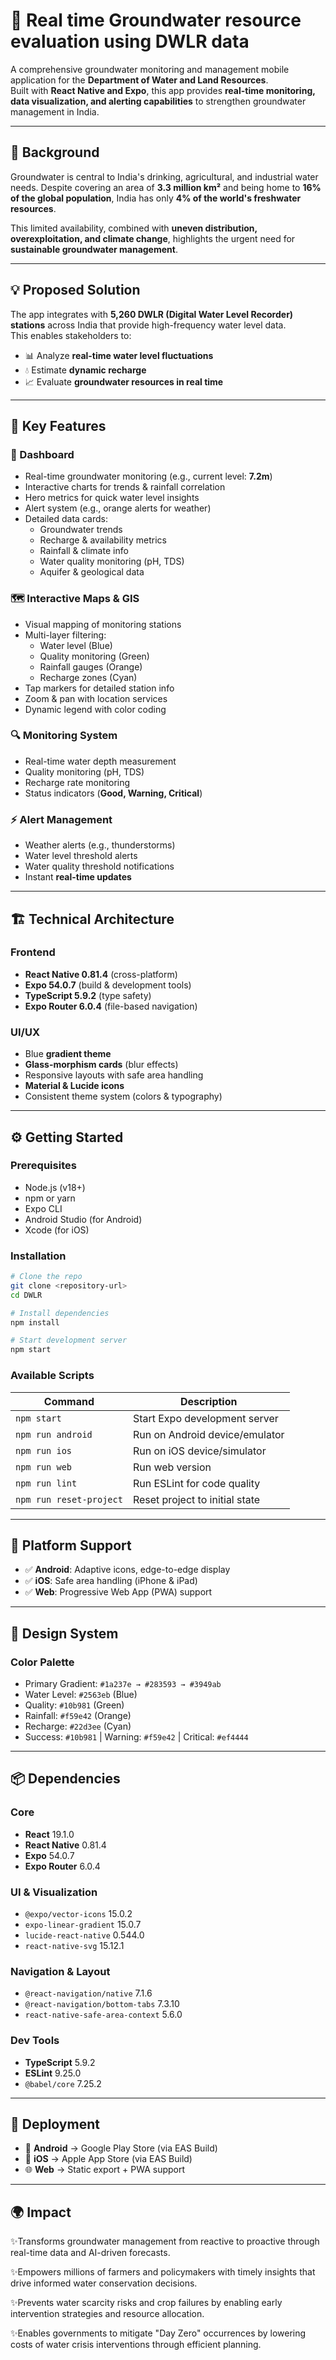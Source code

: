 ﻿
# 🌊 Real time Groundwater resource evaluation using DWLR data


A comprehensive groundwater monitoring and management mobile application for the **Department of Water and Land Resources**.  
Built with **React Native and Expo**, this app provides **real-time monitoring, data visualization, and alerting capabilities** to strengthen groundwater management in India.  

---

## 📖 Background

Groundwater is central to India's drinking, agricultural, and industrial water needs. Despite covering an area of **3.3 million km²** and being home to **16% of the global population**, India has only **4% of the world's freshwater resources**.  

This limited availability, combined with **uneven distribution, overexploitation, and climate change**, highlights the urgent need for **sustainable groundwater management**.  

---

## 💡 Proposed Solution

The app integrates with **5,260 DWLR (Digital Water Level Recorder) stations** across India that provide high-frequency water level data.  
This enables stakeholders to:  

- 📊 Analyze **real-time water level fluctuations**  
- 💧 Estimate **dynamic recharge**  
- 📈 Evaluate **groundwater resources in real time**  

---

## 🚀 Key Features

### 📌 Dashboard
- Real-time groundwater monitoring (e.g., current level: **7.2m**)  
- Interactive charts for trends & rainfall correlation  
- Hero metrics for quick water level insights  
- Alert system (e.g., orange alerts for weather)  
- Detailed data cards:
  - Groundwater trends
  - Recharge & availability metrics
  - Rainfall & climate info
  - Water quality monitoring (pH, TDS)
  - Aquifer & geological data  

### 🗺️ Interactive Maps & GIS
- Visual mapping of monitoring stations  
- Multi-layer filtering:
  - Water level (Blue)  
  - Quality monitoring (Green)  
  - Rainfall gauges (Orange)  
  - Recharge zones (Cyan)  
- Tap markers for detailed station info  
- Zoom & pan with location services  
- Dynamic legend with color coding  

### 🔍 Monitoring System
- Real-time water depth measurement  
- Quality monitoring (pH, TDS)  
- Recharge rate monitoring  
- Status indicators (**Good, Warning, Critical**)  

### ⚡ Alert Management
- Weather alerts (e.g., thunderstorms)  
- Water level threshold alerts  
- Water quality threshold notifications  
- Instant **real-time updates**  

---

## 🏗️ Technical Architecture

### Frontend
- **React Native 0.81.4** (cross-platform)  
- **Expo 54.0.7** (build & development tools)  
- **TypeScript 5.9.2** (type safety)  
- **Expo Router 6.0.4** (file-based navigation)  

### UI/UX
- Blue **gradient theme**  
- **Glass-morphism cards** (blur effects)  
- Responsive layouts with safe area handling  
- **Material & Lucide icons**  
- Consistent theme system (colors & typography)  

---

## ⚙️ Getting Started

### Prerequisites
- Node.js (v18+)  
- npm or yarn  
- Expo CLI  
- Android Studio (for Android)  
- Xcode (for iOS)  

### Installation
```bash
# Clone the repo
git clone <repository-url>
cd DWLR

# Install dependencies
npm install

# Start development server
npm start
````

### Available Scripts

| Command                 | Description                    |
| ----------------------- | ------------------------------ |
| `npm start`             | Start Expo development server  |
| `npm run android`       | Run on Android device/emulator |
| `npm run ios`           | Run on iOS device/simulator    |
| `npm run web`           | Run web version                |
| `npm run lint`          | Run ESLint for code quality    |
| `npm run reset-project` | Reset project to initial state |

---

## 📱 Platform Support

* ✅ **Android**: Adaptive icons, edge-to-edge display
* ✅ **iOS**: Safe area handling (iPhone & iPad)
* ✅ **Web**: Progressive Web App (PWA) support

---

## 🎨 Design System

### Color Palette

* Primary Gradient: `#1a237e → #283593 → #3949ab`
* Water Level: `#2563eb` (Blue)
* Quality: `#10b981` (Green)
* Rainfall: `#f59e42` (Orange)
* Recharge: `#22d3ee` (Cyan)
* Success: `#10b981` | Warning: `#f59e42` | Critical: `#ef4444`

---

## 📦 Dependencies

### Core

* **React** 19.1.0
* **React Native** 0.81.4
* **Expo** 54.0.7
* **Expo Router** 6.0.4

### UI & Visualization

* `@expo/vector-icons` 15.0.2
* `expo-linear-gradient` 15.0.7
* `lucide-react-native` 0.544.0
* `react-native-svg` 15.12.1

### Navigation & Layout

* `@react-navigation/native` 7.1.6
* `@react-navigation/bottom-tabs` 7.3.10
* `react-native-safe-area-context` 5.6.0

### Dev Tools

* **TypeScript** 5.9.2
* **ESLint** 9.25.0
* `@babel/core` 7.25.2

---

## 🚢 Deployment

* 📲 **Android** → Google Play Store (via EAS Build)
* 🍏 **iOS** → Apple App Store (via EAS Build)
* 🌐 **Web** → Static export + PWA support

---

## 🌍 Impact
✨Transforms groundwater management from reactive to proactive through real-time data and AI-driven forecasts.

✨Empowers millions of farmers and policymakers with timely insights that drive informed water conservation decisions.

✨Prevents water scarcity risks and crop failures by enabling early intervention strategies and resource allocation.

✨Enables governments to mitigate "Day Zero" occurrences by lowering costs of water crisis interventions through efficient planning.



